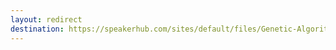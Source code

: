 ```yaml
---
layout: redirect
destination: https://speakerhub.com/sites/default/files/Genetic-Algorithms_0.pdf
---
```

